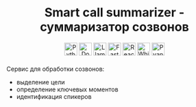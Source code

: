 <h1 align="center">Smart call summarizer - суммаризатор созвонов </h1>
<div align="center" style="margin: 20px 0;">
  <img src="https://img.shields.io/badge/Python-3776AB?logo=python&logoColor=white&logoWidth=40" alt="Python" height="30">
  <img src="https://img.shields.io/badge/Docker-2496ED?logo=docker&logoColor=white&logoWidth=40" alt="Docker" height="30">
  <img src="https://img.shields.io/badge/Llama3-FF6600?logo=meta&logoColor=white&logoWidth=40" alt="Llama3" height="30">
  <img src="https://img.shields.io/badge/FastAPI-009688?logo=fastapi&logoColor=white&logoWidth=40" alt="FastAPI" height="30">
  <img src="https://img.shields.io/badge/React-61DAFB?logo=react&logoColor=white&logoWidth=40" alt="React" height="30">
  <img src="https://img.shields.io/badge/Whisper-000000?logo=openai&logoColor=white&logoWidth=40" alt="Whisper" height="30">
  <img src="https://img.shields.io/badge/Pyannote-FF6F61?logo=python&logoColor=white&logoWidth=40" alt="Pyannote" height="30">
</div>

Сервис для обработки созвонов: 
- выделение цели
- определение ключевых моментов
- идентификация спикеров